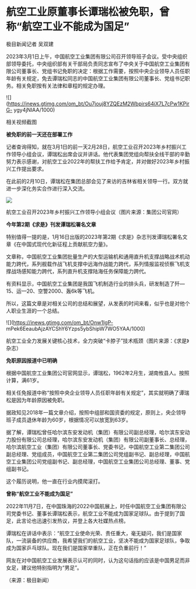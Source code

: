 # 航空工业原董事长谭瑞松被免职，曾称“航空工业不能成为国足”

极目新闻记者 吴双建

2023年3月1日上午，中国航空工业集团有限公司召开领导班子会议。受中央组织部领导委托，中央组织部有关干部局负责同志宣布了中央关于中国航空工业集团有限公司董事长、党组书记免职的决定：根据工作需要，按照中央企业领导人员任职年龄有关规定，免去谭瑞松同志的中国航空工业集团有限公司董事长、党组书记职务。相关免职按有关法律和章程的规定办理。

![](https://inews.gtimg.com/om_bt/Ou7jouj8YZQEzM2Wbpirs64iX7L7cPw1KPirG-
ygy4jNIAA/1000)

相关视频截图

**被免职的前一天还在部署工作**

记者查询得知，就在3月1日的前一天2月28日，航空工业召开2023年乡村振兴工作领导小组会议，谭瑞松出席会议并讲话。他代表集团党组向帮扶全线干部的辛勤努力表示感谢，对航空工业2022年的帮扶工作给予肯定，并对做好2023年乡村振兴工作提出要求。

在此前的2月10日，谭瑞松在集团总部会见了来访的吉林省相关领导一行。双方就进一步深化务实合作进行深入交流。

![](https://inews.gtimg.com/om_bt/OF355AyFoGOkPHIi4y9b8dfdU2-zdijpijhkbseIFtMgAAA/1000)

航空工业召开2023年乡村振兴工作领导小组会议（图片来源：集团公司官网）

**今年第2期《求是》刊发谭瑞松署名文章**

特别值得一提的是，1月16日出版的2023年第2期《求是》杂志刊发谭瑞松署名文章《在中国式现代化新征程上贡献航空力量》。

文章称，中国航空工业集团批量生产的大型运输机和通用直升机支撑战略战术机动能力跨代，系列舰载作战飞机支撑中远海作战能力跨代，系列情报监视侦察飞机支撑战场感知能力跨代，系列直升机支撑陆海任务保障能力跨代。

有资料显示，中国航空工业集团是我国飞机制造行业的排头兵，研发制造了歼—15、运—20、空警2000、轰6k等飞机。

所以，这篇文章是对相关公司的总结和展望，从发表的时间来看，似乎也是对他个人职业生涯的一个总结。

![](https://inews.gtimg.com/om_bt/Onw1IgP-
mPek6EeaubAjzAYCShY6Yzps5ybShipW7WO5YAA/1000)

航空工业全力发展关键核心技术，全力突破“卡脖子”技术瓶颈（图片来源：《求是》杂志）

**免职原因报道中已明确**

根据中国航空工业集团公司官网显示，谭瑞松，1962年2月生，湖南攸县人。按照计算，满61岁。

相关任免报道中称“按照中央企业领导人员任职年龄有关规定”，其实就明确了谭瑞松是因为年龄原因被免职。

据政知见2018年一篇文章介绍，按照中组部和国资委的规定，原则上，央企领导班子成员退休年龄为60岁，根据情况可以放宽到63岁。

据了解，谭瑞松曾任哈尔滨东安发动机（集团）有限公司副总经理，哈尔滨东安动力股份有限公司总经理，哈尔滨东安发动机（集团）有限公司副董事长、总经理，哈尔滨航空工业（集团）有限公司董事长、党委书记，中国航空工业第二集团公司副总经理、党组成员，中国航空工业第二集团公司党组副书记、副总经理，中国航空工业集团公司党组副书记、副总经理，中国航空工业集团公司总经理、董事、党组副书记。

这个履历说明，他一直在行业内摸爬滚打。

**曾称“航空工业不能成为国足”**

2022年11月7日，在中国珠海的2022中国航展上，时任中国航空工业集团有限公司党委书记、董事长谭瑞松表示，航空工业不能成为国家足球队。由于提到了国足，此言论也迅速引发热议，并登上各大社媒热点榜。

谭瑞松在讲话中表示：“航空工业使命光荣、责任重大，毫无疑问，我们是国家队，一流装备的供应商，我希望我们的航空工业，坚决不能成为国家足球队，争取成为国家乒乓球队。现在我们是国家举重队，正在负重前行！”

网友在对中国航空工业发展表示认可的同时，认为这句话指的应该是中国男足而非女足，建议他特别指明为“男足”。

（来源：极目新闻）

